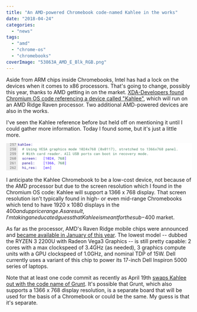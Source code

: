 ```yaml
---
title: "An AMD-powered Chromebook code-named Kahlee in the works"
date: "2018-04-24"
categories: 
  - "news"
tags: 
  - "amd"
  - "chrome-os"
  - "chromebooks"
coverImage: "53863A_AMD_E_Blk_RGB.png"
---
```


Aside from ARM chips inside Chromebooks, Intel has had a lock on the devices when it comes to x86 processors. That's going to change, possibly this year, thanks to AMD getting in on the market. [XDA-Developers found Chromium OS code referencing a device called "Kahlee"](https://www.xda-developers.com/raven-ridge-chromebook-kahlee/), which will run on an AMD Ridge Raven processor. Two additional AMD-powered devices are also in the works.

I've seen the Kahlee reference before but held off on mentioning it until I could gather more information. Today I found some, but it's just a little more.

[![](images/kahlee-screen-resolution-1024x152.png)](https://www.aboutchromebooks.com/wp-content/uploads/2018/04/kahlee-screen-resolution.png)

I anticipate the Kahlee Chromebook to be a low-cost device, not because of the AMD processor but due to the screen resolution which I found in the Chromium OS code: Kahlee will support a 1366 x 768 display. That screen resolution isn't typically found in high- or even mid-range Chromebooks which tend to have 1920 x 1080 displays in the $400 and up price range. As a result, I'm taking an educated guess that Kahlee is meant for the sub-$400 market.

As far as the processor, AMD's Raven Ridge mobile chips were announced and [became available in January of this year](https://www.amd.com/en-us/press-releases/Pages/ces-2018-2018jan07.aspx). The lowest model -- dubbed the RYZEN 3 2200U with Radeon Vega3 Graphics -- is still pretty capable: 2 cores with a max clockspeed of 3.4GHz (as needed), 3 graphics compute units with a GPU clockspeed of 1.0GHz, and nominal TDP of 15W. Dell currently uses a variant of this chip to power its 17-inch Dell Inspiron 5000 series of laptops.

Note that at least one code commit as recently as April 19th [swaps Kahlee out with the code name of Grunt](https://chromium-review.googlesource.com/c/chromiumos/third_party/toolchain-utils/+/1017819). It's possible that Grunt, which also supports a 1366 x 768 display resolution, is a separate board that will be used for the basis of a Chromebook or could be the same. My guess is that it's separate.
